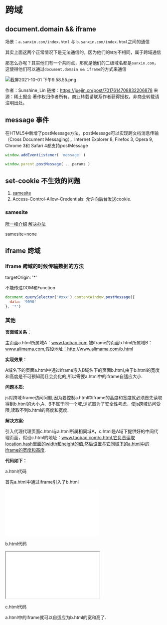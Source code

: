 # 跨域

## document.domain && iframe

场景：`a.sanxin.com/index.html` 与 `b.sanxin.com/index.html`之间的通信

其实上面这两个正常情况下是无法通信的，因为他们的`域名`不相同，属于跨域通信

那怎么办呢？其实他们有一个共同点，那就是他们的二级域名都是`sanxin.com`，这使得他们可以通过`document.domain && iframe`的方式来通信

![截屏2021-10-01 下午9.58.55.png](https://p6-juejin.byteimg.com/tos-cn-i-k3u1fbpfcp/dc7f42329ca542418c3bdddda9ed431f~tplv-k3u1fbpfcp-zoom-in-crop-mark:3024:0:0:0.awebp?)


作者：Sunshine_Lin
链接：https://juejin.cn/post/7017614708832206878
来源：稀土掘金
著作权归作者所有。商业转载请联系作者获得授权，非商业转载请注明出处。

## message 事件

在HTML5中新增了postMessage方法，postMessage可以实现跨文档消息传输（Cross Document Messaging），Internet Explorer 8, Firefox 3, Opera 9, Chrome 3和 Safari 4都支持postMessage

```js
window.addEventListener( 'message' )

window.parent.postMessage( ...params )
```

## set-cookie 不生效的问题

1. [samesite](https://www.cnblogs.com/kdcg/p/13403181.html)
2. Access-Control-Allow-Credentials: 允许向后台发送cookie.

### samesite

[阮一峰介绍](http://www.ruanyifeng.com/blog/2019/09/cookie-samesite.html) [解决办法](https://devblogs.microsoft.com/aspnet/upcoming-samesite-cookie-changes-in-asp-net-and-asp-net-core/)

samesite=none

## iframe 跨域

### iframe 跨域的时候传输数据的方法

targetOrigin: '*'

不能传递DOM和Function

```js
document.querySelector('#xxx').contentWindow.postMessage({
  data: '9090'
}, '*')
```

### 其他

**页面域关系**：

主页面a.html所属域A：www.taobao.com
被iframe的页面b.html所属域B：www.alimama.com,假设地址：http://www.alimama.com/b.html

**实现效果**：

A域名下的页面a.html中通过iframe嵌入B域名下的页面b.html,由于b.html的宽度和高度是不可预知而且会变化的,所以需要a.html中的iframe自适应大小.

**问题本质:**

js对跨域iframe访问问题,因为要控制a.html中iframe的高度和宽度就必须首先读取得到b.html的大小,A、B不属于同一个域,浏览器为了安全性考虑，使js跨域访问受限,读取不到b.html的高度和宽度.

**解决方案:**

引入代理代理页面c.html与a.html所属相同域A，c.html是A域下提供好的中间代理页面，假设c.html的地址：www.taobao.com/c.html,它负责读取location.hash里面的width和height的值,然后设置与它同域下的a.html中的iframe的宽度和高度.

**代码如下：**

a.html代码

首先a.html中通过iframe引入了b.html
<iframe id=”b_iframe” height=”0″ width=”0″ src=”http://www.alimama.com/b.html” frameborder=”no” border=”0px” marginwidth=”0″ marginheight=”0″ scrolling=”no” allowtransparency=”yes” ></iframe>

b.html代码

<script type=”text/javascript”>  var b_width = Math.max(document.documentElement.clientWidth,document.body.clientWidth);  var b_height = Math.max(document.documentElement.clientHeight,document.body.clientHeight);  var c_iframe = document.getElementById(”c_iframe”);  c_iframe.src = c_iframe.src+”#”+b_width+”|”+b_height; //http://www.taobao.com/c.html#width|height”}</script><!–js读取b.html的宽和高,把读取到的宽和高设置到和a.html在同一个域的中间代理页面车c.html的src的hash里面–><iframe id=”c_iframe”  height=”0″ width=”0″  src=”http://www.taobao.com/c.html” style=”display:none” ></iframe>

c.html代码

<script type=”text/javascript”>var b_iframe = parent.parent.document.getElementById(”b_iframe”);var hash_url = window.location.hash;var hash_width = hash_url.split(”#”)[1].split(”|”)[0]+”px”;var hash_height = hash_url.split(”#”)[1].split(”|”)[1]+”px”;b_iframe.style.width = hash_width;b_iframe.style.height = hash_height;</script>a.html中的iframe就可以自适应为b.html的宽和高了.